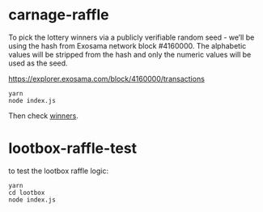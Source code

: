 # carnage-raffle

To pick the lottery winners via a publicly verifiable random seed - we’ll be using the hash from Exosama network block #4160000. The alphabetic values will be stripped from the hash and only the numeric values will be used as the seed.

https://explorer.exosama.com/block/4160000/transactions

```
yarn
node index.js
```

Then check [winners](./winners.json).

# lootbox-raffle-test

to test the lootbox raffle logic:

```
yarn
cd lootbox
node index.js

```
